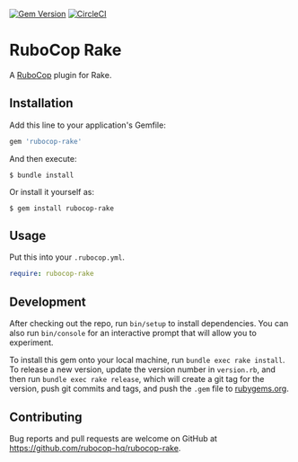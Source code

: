 [![Gem Version](https://badge.fury.io/rb/rubocop-rake.svg)](https://rubygems.org/gems/rubocop-rake)
[![CircleCI](https://circleci.com/gh/rubocop-hq/rubocop-rake.svg?style=svg)](https://circleci.com/gh/rubocop-hq/rubocop-rake)

# RuboCop Rake

A [RuboCop](https://github.com/rubocop-hq/rubocop) plugin for Rake.

## Installation

Add this line to your application's Gemfile:

```ruby
gem 'rubocop-rake'
```

And then execute:

    $ bundle install

Or install it yourself as:

    $ gem install rubocop-rake

## Usage

Put this into your `.rubocop.yml`.

```yaml
require: rubocop-rake
```

## Development

After checking out the repo, run `bin/setup` to install dependencies. You can also run `bin/console` for an interactive prompt that will allow you to experiment.

To install this gem onto your local machine, run `bundle exec rake install`. To release a new version, update the version number in `version.rb`, and then run `bundle exec rake release`, which will create a git tag for the version, push git commits and tags, and push the `.gem` file to [rubygems.org](https://rubygems.org).

## Contributing

Bug reports and pull requests are welcome on GitHub at https://github.com/rubocop-hq/rubocop-rake.


